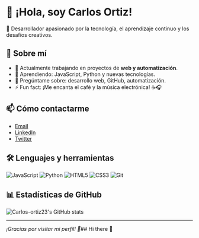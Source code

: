 # 👋 ¡Hola, soy Carlos Ortiz!

🌱 Desarrollador apasionado por la tecnología, el aprendizaje continuo y los desafíos creativos.

## 🚀 Sobre mí

- 🔭 Actualmente trabajando en proyectos de **web y automatización**.
- 🧠 Aprendiendo: JavaScript, Python y nuevas tecnologías.
- 💬 Pregúntame sobre: desarrollo web, GitHub, automatización.
- ⚡ Fun fact: ¡Me encanta el café y la música electrónica! ☕🎧

## 📫 Cómo contactarme

- [Email](mailto:carlosor3000@gmail.com)
- [LinkedIn](https://linkedin.com/in/tuusuario)
- [Twitter](https://twitter.com/tuusuario)

## 🛠️ Lenguajes y herramientas

![JavaScript](https://img.shields.io/badge/-JavaScript-F7DF1E?logo=javascript&logoColor=000)
![Python](https://img.shields.io/badge/-Python-3776AB?logo=python&logoColor=fff)
![HTML5](https://img.shields.io/badge/-HTML5-E34F26?logo=html5&logoColor=fff)
![CSS3](https://img.shields.io/badge/-CSS3-1572B6?logo=css3&logoColor=fff)
![Git](https://img.shields.io/badge/-Git-F05032?logo=git&logoColor=fff)

## 📊 Estadísticas de GitHub

![Carlos-ortiz23's GitHub stats](https://github-readme-stats.vercel.app/api?username=Carlos-ortiz23&show_icons=true&theme=radical)

---

*¡Gracias por visitar mi perfil! 🚀*## Hi there 👋

<!--
**Carlos-ortiz23/Carlos-ortiz23** is a ✨ _special_ ✨ repository because its `README.md` (this file) appears on your GitHub profile.

Here are some ideas to get you started:

- 🔭 I’m currently working on ...
- 🌱 I’m currently learning ...
- 👯 I’m looking to collaborate on ...
- 🤔 I’m looking for help with ...
- 💬 Ask me about ...
- 📫 How to reach me: ...
- 😄 Pronouns: ...
- ⚡ Fun fact: ...
-->

